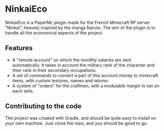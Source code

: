 # NinkaiEco
NinkaiEco is a PaperMc plugin made for the French Minecraft RP server "Ninkai", heavely inspired by the manga Naruto. The aim of the plugin is to handle all the economical aspects of the project. 

## Features
- A "remote account" on which the monthly salaries are sent automatically. It takes in account the military rank of the character and their rank in their secondary occupations.
- A set of commands to convert a part of this account money to minecraft items, with custom textures, names and relores.
- A system of "orders" for the craftmen, with a modulable margin to set on each sells.

## Contributing to the code
The project was created with Gradle, and should be quite easy to install on your own machine. Just clone the repo, and you should be good to go. 
